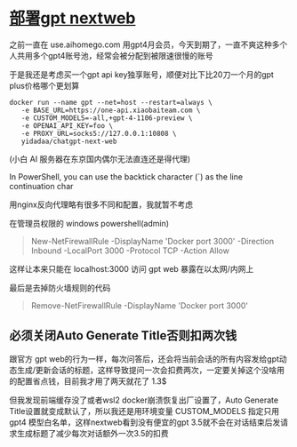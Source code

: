 # [部署gpt nextweb](/2024/01/deploy_chatgpt_next_web.md)

之前一直在 use.aihomego.com 用gpt4月会员，今天到期了，一直不爽这种多个人共用多个gpt4账号池，经常会被分配到被限速很慢的账号

于是我还是考虑买一个gpt api key独享账号，顺便对比下比20刀一个月的gpt plus价格哪个更划算

```
docker run --name gpt --net=host --restart=always \
   -e BASE_URL=https://one-api.xiaobaiteam.com \
   -e CUSTOM_MODELS=-all,+gpt-4-1106-preview \
   -e OPENAI_API_KEY=foo \
   -e PROXY_URL=socks5://127.0.0.1:10808 \
   yidadaa/chatgpt-next-web
```

(小白 AI 服务器在东京国内偶尔无法直连还是得代理)

In PowerShell, you can use the backtick character (`) as the line continuation char

用nginx反向代理略有很多不同和配置，我就暂不考虑

在管理员权限的 windows powershell(admin) 

> New-NetFirewallRule -DisplayName 'Docker port 3000' -Direction Inbound -LocalPort 3000 -Protocol TCP -Action Allow

这样让本来只能在 localhost:3000 访问 gpt web 暴露在以太网/内网上

最后是去掉防火墙规则的代码

> Remove-NetFirewallRule -DisplayName 'Docker port 3000'

## 必须关闭Auto Generate Title否则扣两次钱

跟官方 gpt web的行为一样，每次问答后，还会将当前会话的所有内容发给gpt动态生成/更新会话的标题，这样导致提问一次会扣费两次，一定要关掉这个没啥用的配置省点钱，目前我才用了两天就花了 1.3$

但我发现前端缓存没了或者wsl2 docker崩溃恢复出厂设置了，Auto Generate Title设置就变成默认了，所以我还是用环境变量 CUSTOM_MODELS 指定只用 gpt4 模型白名单，这样nextweb看到没有便宜的gpt 3.5就不会在对话结束后发请求生成标题了减少每次对话额外一次3.5的扣费
